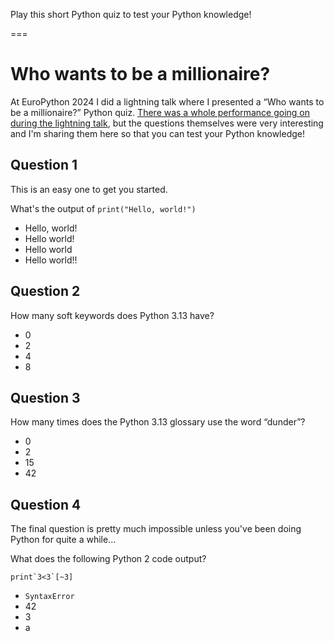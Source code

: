Play this short Python quiz to test your Python knowledge!

===

<script src="/user/themes/myquark/js/quiz.js"></script>
<link rel="stylesheet" href="/user/themes/myquark/css/quiz-custom.css">


# Who wants to be a millionaire?

At EuroPython 2024 I did a lightning talk where I presented a “Who wants to be a millionaire?” Python quiz.
[There was a whole performance going on during the lightning talk](https://www.youtube.com/watch?v=6SckLDU_X6M), but the questions themselves were very interesting and I'm sharing them here so that you can test your Python knowledge!

## Question 1

This is an easy one to get you started.

<div class="quiz-question" data-correct="a">
  <div class="question-text"><p>What's the output of <code>print("Hello, world!")</code></p></div>
  <ul class="choices">
    <li data-option="a">Hello, world!</li>
    <li data-option="b">Hello world!</li>
    <li data-option="c">Hello world</li>
    <li data-option="d">Hello world!!</li>
  </ul>
  <p class="feedback"></p>
</div>


## Question 2


<div class="quiz-question" data-correct="c">
  <div class="question-text"><p>How many soft keywords does Python 3.13 have?</p></div>
  <ul class="choices">
    <li data-option="a">0</li>
    <li data-option="b">2</li>
    <li data-option="c">4</li>
    <li data-option="d">8</li>
  </ul>
  <p class="feedback"></p>
</div>


## Question 3

<div class="quiz-question" data-correct="a">
  <div class="question-text"><p>How many times does the Python 3.13 glossary use the word “dunder”?</p></div>
  <ul class="choices">
    <li data-option="a">0</li>
    <li data-option="b">2</li>
    <li data-option="c">15</li>
    <li data-option="d">42</li>
  </ul>
  <p class="feedback"></p>
</div>


## Question 4

The final question is pretty much impossible unless you've been doing Python for quite a while...

<div class="quiz-question" data-correct="d">
  <div class="question-text"><p>What does the following Python 2 code output?</p></div>
  <pre><code class="language-py hljs language-python">print`3&lt;3`[~3]</code></pre>
  <ul class="choices">
    <li data-option="a"><code>SyntaxError</code></li>
    <li data-option="b">42</li>
    <li data-option="c">3</li>
    <li data-option="d">a</li>
  </ul>
  <p class="feedback"></p>
</div>
